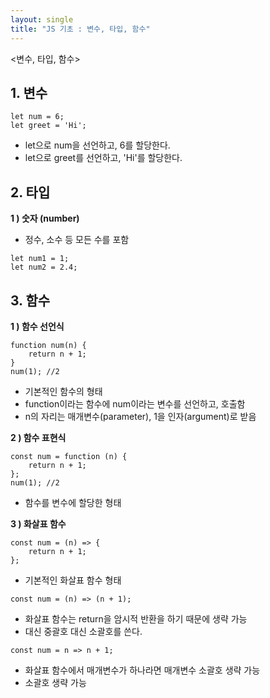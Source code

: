 ```yaml
---
layout: single
title: "JS 기초 : 변수, 타입, 함수"
---
```


<변수, 타입, 함수>


## 1. 변수
```
let num = 6;
let greet = 'Hi';
```
- let으로 num을 선언하고, 6를 할당한다.
- let으로 greet를 선언하고, 'Hi'를 할당한다.   

## 2. 타입   
**1 ) 숫자 (number)**
- 정수, 소수 등 모든 수를 포함
```
let num1 = 1;
let num2 = 2.4;
```

## 3. 함수
**1 ) 함수 선언식**
```
function num(n) {
    return n + 1;
}
num(1); //2
```
- 기본적인 함수의 형태
- function이라는 함수에 num이라는 변수를 선언하고, 호출함
- n의 자리는 매개변수(parameter), 1을 인자(argument)로 받음

**2 ) 함수 표현식**
```
const num = function (n) {
    return n + 1;
};
num(1); //2
```
- 함수를 변수에 할당한 형태

**3 ) 화살표 함수**
```
const num = (n) => {
    return n + 1;
};
```
- 기본적인 화살표 함수 형태
```
const num = (n) => (n + 1);
```
- 화살표 함수는 return을 암시적 반환을 하기 때문에 생략 가능
- 대신 중괄호 대신 소괄호를 쓴다.
```
const num = n => n + 1;
```
- 화살표 함수에서 매개변수가 하나라면 매개변수 소괄호 생략 가능
- 소괄호 생략 가능

